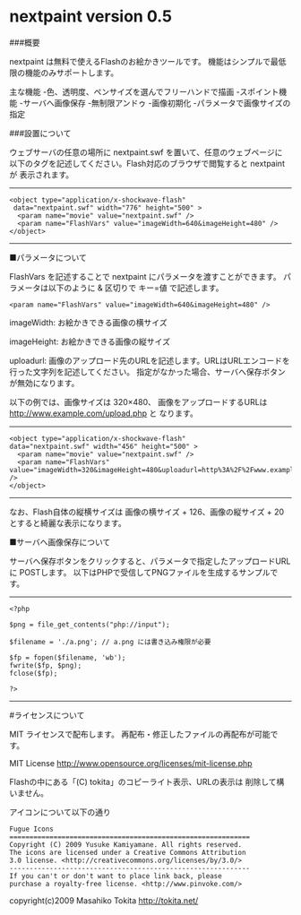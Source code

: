 
# nextpaint version 0.5

###概要

nextpaint は無料で使えるFlashのお絵かきツールです。
機能はシンプルで最低限の機能のみサポートします。

主な機能
-色、透明度、ペンサイズを選んでフリーハンドで描画
-スポイント機能
-サーバへ画像保存
-無制限アンドゥ
-画像初期化
-パラメータで画像サイズの指定


###設置について

ウェブサーバの任意の場所に nextpaint.swf を置いて、任意のウェブページに
以下のタグを記述してください。Flash対応のブラウザで閲覧すると nextpaint が
表示されます。

----------------------------------------------------------------------
```
<object type="application/x-shockwave-flash" 
 data="nextpaint.swf" width="776" height="500" >
  <param name="movie" value="nextpaint.swf" />
  <param name="FlashVars" value="imageWidth=640&imageHeight=480" />
</object>
```
----------------------------------------------------------------------


■パラメータについて

FlashVars を記述することで nextpaint にパラメータを渡すことができます。
パラメータは以下のように & 区切りで キー=値 で記述します。
```
<param name="FlashVars" value="imageWidth=640&imageHeight=480" />
```
imageWidth:
お絵かきできる画像の横サイズ

imageHeight:
お絵かきできる画像の縦サイズ

uploadurl:
画像のアップロード先のURLを記述します。URLはURLエンコードを
行った文字列を記述してください。
指定がなかった場合、サーバへ保存ボタンが無効になります。

以下の例では、画像サイズは 320×480、
画像をアップロードするURLは http://www.example.com/upload.php と
なります。

----------------------------------------------------------------------
```
<object type="application/x-shockwave-flash"
data="nextpaint.swf" width="456" height="500" >
  <param name="movie" value="nextpaint.swf" />
  <param name="FlashVars" value="imageWidth=320&imageHeight=480&uploadurl=http%3A%2F%2Fwww.example.com%2Fupload.php"
/>
</object>
```
----------------------------------------------------------------------

なお、Flash自体の縦横サイズは 画像の横サイズ + 126、画像の縦サイズ + 20 
とすると綺麗な表示になります。


■サーバへ画像保存について

サーバへ保存ボタンをクリックすると、パラメータで指定したアップロードURLに
POSTします。
以下はPHPで受信してPNGファイルを生成するサンプルです。

----------------------------------------------------------------------
```
<?php

$png = file_get_contents("php://input");

$filename = './a.png'; // a.png には書き込み権限が必要

$fp = fopen($filename, 'wb');
fwrite($fp, $png);
fclose($fp);

?>
```
----------------------------------------------------------------------

#ライセンスについて

MIT ライセンスで配布します。
再配布・修正したファイルの再配布が可能です。

MIT License
http://www.opensource.org/licenses/mit-license.php

Flashの中にある「(C) tokita」のコピーライト表示、URLの表示は
削除して構いません。


アイコンについて以下の通り
```
Fugue Icons
============================================================
Copyright (C) 2009 Yusuke Kamiyamane. All rights reserved.
The icons are licensed under a Creative Commons Attribution
3.0 license. <http://creativecommons.org/licenses/by/3.0/>
------------------------------------------------------------
If you can't or don't want to place link back, please
purchase a royalty-free license. <http://www.pinvoke.com/>
```

copyright(c)2009 Masahiko Tokita http://tokita.net/ 


